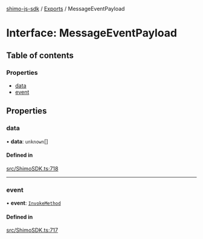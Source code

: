 [shimo-js-sdk](../README.md) / [Exports](../modules.md) / MessageEventPayload

# Interface: MessageEventPayload

## Table of contents

### Properties

- [data](MessageEventPayload.md#data)
- [event](MessageEventPayload.md#event)

## Properties

### data

• **data**: `unknown`[]

#### Defined in

[src/ShimoSDK.ts:718](https://github.com/shimohq/shimo-js-sdk/blob/9325ba5/src/ShimoSDK.ts#L718)

___

### event

• **event**: [`InvokeMethod`](../enums/InvokeMethod.md)

#### Defined in

[src/ShimoSDK.ts:717](https://github.com/shimohq/shimo-js-sdk/blob/9325ba5/src/ShimoSDK.ts#L717)
